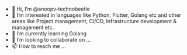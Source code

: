 - 👋 Hi, I’m @anoopv-technobeetle
- 👀 I’m interested in languages like Python, Flutter, Golang etc and other areas like Project management, CI/CD, Infrastructure development & management etc.
- 🌱 I’m currently learning Golang
- 💞️ I’m looking to collaborate on ...
- 📫 How to reach me ...

<!---
anoopv-technobeetle/anoopv-technobeetle is a ✨ special ✨ repository because its `README.md` (this file) appears on your GitHub profile.
You can click the Preview link to take a look at your changes.
--->
